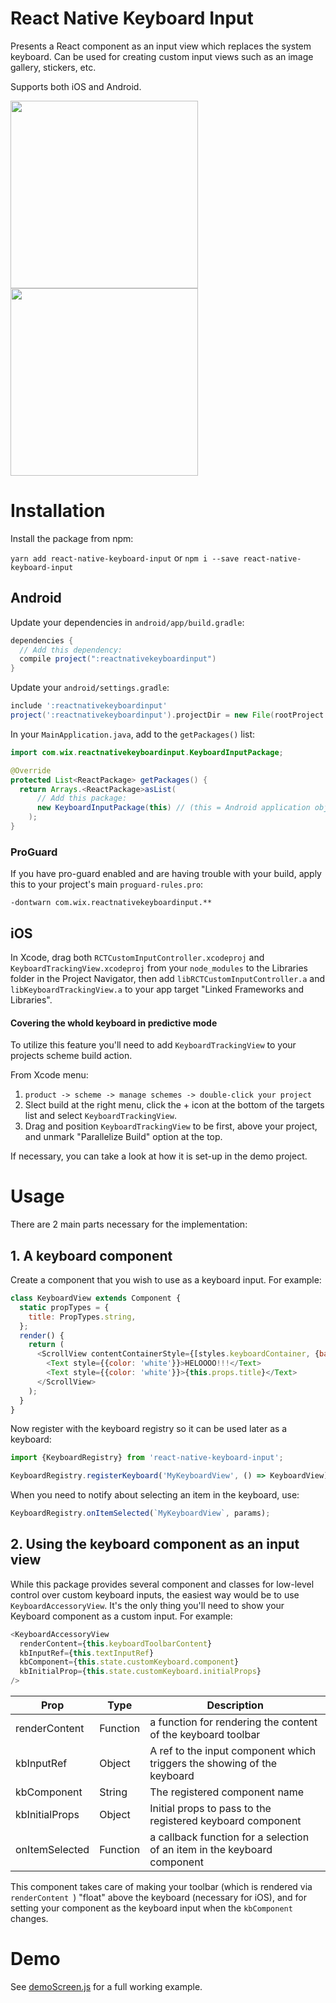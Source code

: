 # React Native Keyboard Input

Presents a React component as an input view which replaces the system keyboard. Can be used for creating custom input views such as an image gallery, stickers, etc.

Supports both iOS and Android.

<img src="Supplementals/example2.gif" width=300/>   <img style="width:300px" src="Supplementals/example-android.gif" width=300/>

# Installation
Install the package from npm:

`yarn add react-native-keyboard-input` or `npm i --save react-native-keyboard-input`

## Android

Update your dependencies in `android/app/build.gradle`:

```gradle
dependencies {
  // Add this dependency:
  compile project(":reactnativekeyboardinput")
}
```

Update your `android/settings.gradle`:

```gradle
include ':reactnativekeyboardinput'
project(':reactnativekeyboardinput').projectDir = new File(rootProject.projectDir, '../node_modules/react-native-keyboard-input/lib/android')
```

In your `MainApplication.java`, add to the `getPackages()` list:

```java
import com.wix.reactnativekeyboardinput.KeyboardInputPackage;

@Override
protected List<ReactPackage> getPackages() {
  return Arrays.<ReactPackage>asList(
      // Add this package:
      new KeyboardInputPackage(this) // (this = Android application object)
    );
}
```

### ProGuard

If you have pro-guard enabled and are having trouble with your build, apply this to your project's main `proguard-rules.pro`:

```
-dontwarn com.wix.reactnativekeyboardinput.**
```

## iOS
In Xcode, drag both `RCTCustomInputController.xcodeproj` and `KeyboardTrackingView.xcodeproj` from your `node_modules` to the Libraries folder in the Project Navigator, then add `libRCTCustomInputController.a` and `libKeyboardTrackingView.a` to your app target "Linked Frameworks and Libraries".

#### Covering the whold keyboard in predictive mode
To utilize this feature you'll need to add `KeyboardTrackingView` to your projects scheme build action.

From Xcode menu:
 
 1. `product -> scheme -> manage schemes -> double-click your project`
 2. Slect build at the right menu, click the + icon at the bottom of the targets list and select `KeyboardTrackingView`.
 3. Drag and position `KeyboardTrackingView` to be first, above your project, and unmark "Parallelize Build" option at the top.

If necessary, you can take a look at how it is set-up in the demo project.


# Usage

There are 2 main parts necessary for the implementation:

## 1. A keyboard component
Create a component that you wish to use as a keyboard input. For example:

```js
class KeyboardView extends Component {
  static propTypes = {
    title: PropTypes.string,
  };
  render() {
    return (
      <ScrollView contentContainerStyle={[styles.keyboardContainer, {backgroundColor: 'purple'}]}>
        <Text style={{color: 'white'}}>HELOOOO!!!</Text>
        <Text style={{color: 'white'}}>{this.props.title}</Text>
      </ScrollView>
    );
  }
}
```

Now register with the keyboard registry so it can be used later as a keyboard:

```js
import {KeyboardRegistry} from 'react-native-keyboard-input';

KeyboardRegistry.registerKeyboard('MyKeyboardView', () => KeyboardView);
```

When you need to notify about selecting an item in the keyboard, use:

```js
KeyboardRegistry.onItemSelected(`MyKeyboardView`, params);
```

## 2. Using the keyboard component as an input view
While this package provides several component and classes for low-level control over custom keyboard inputs, the easiest way would be to use `KeyboardAccessoryView`. It's the only thing you'll need to show your Keyboard component as a custom input. For example:

```js
<KeyboardAccessoryView
  renderContent={this.keyboardToolbarContent}
  kbInputRef={this.textInputRef}
  kbComponent={this.state.customKeyboard.component}
  kbInitialProp={this.state.customKeyboard.initialProps}
/>
```

| Prop | Type | Description |
| ---- | ---- | ----------- |
| renderContent | Function | a function for rendering the content of the keyboard toolbar |
| kbInputRef | Object | A ref to the input component which triggers the showing of the keyboard |
| kbComponent | String | The registered component name |
| kbInitialProps | Object | Initial props to pass to the registered keyboard component |
| onItemSelected | Function | a callback function for a selection of an item in the keyboard component |

This component takes care of making your toolbar (which is rendered via `renderContent `) "float" above the keyboard (necessary for iOS), and for setting your component as the keyboard input when the `kbComponent` changes.

# Demo

See [demoScreen.js](https://github.com/wix/react-native-keyboard-input/blob/master/demo/demoScreen.js) for a full working example.
